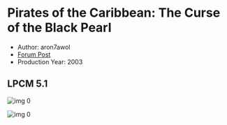 # Pirates of the Caribbean: The Curse of the Black Pearl

* Author: aron7awol
* [Forum Post](https://www.avsforum.com/threads/bass-eq-for-filtered-movies.2995212/post-57015368)
* Production Year: 2003

## LPCM 5.1

![img 0](https://i.imgur.com/cSSIeYo.jpg)

![img 0](https://i.imgur.com/YD2mPs2.jpg)


